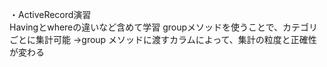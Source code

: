 ・ActiveRecord演習<br>
Havingとwhereの違いなど含めて学習
groupメソッドを使うことで、カテゴリごとに集計可能
→group メソッドに渡すカラムによって、集計の粒度と正確性が変わる